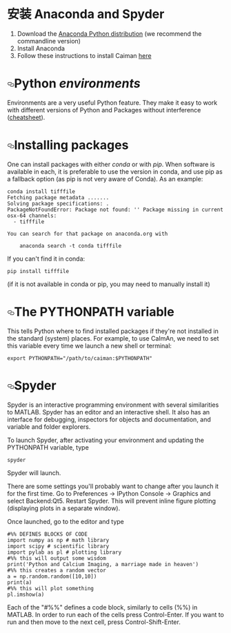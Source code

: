 # 安装 Anaconda and Spyder

1.  Download the [Anaconda Python distribution](https://www.continuum.io/downloads) (we recommend the commandline version)
2.  Install Anaconda
3.  Follow these instructions to install Caiman [here](https://github.com/simonsfoundation/CaImAn#installation)

# [<svg aria-hidden="true" class="octicon octicon-link" height="16" version="1.1" viewBox="0 0 16 16" width="16"><path fill-rule="evenodd" d="M4 9h1v1H4c-1.5 0-3-1.69-3-3.5S2.55 3 4 3h4c1.45 0 3 1.69 3 3.5 0 1.41-.91 2.72-2 3.25V8.59c.58-.45 1-1.27 1-2.09C10 5.22 8.98 4 8 4H4c-.98 0-2 1.22-2 2.5S3 9 4 9zm9-3h-1v1h1c1 0 2 1.22 2 2.5S13.98 12 13 12H9c-.98 0-2-1.22-2-2.5 0-.83.42-1.64 1-2.09V6.25c-1.09.53-2 1.84-2 3.25C6 11.31 7.55 13 9 13h4c1.45 0 3-1.69 3-3.5S14.5 6 13 6z"></path></svg>](https://github.com/flatironinstitute/CaImAn/wiki/Setting-up-Python-and-getting-to-know-Spyder#python-environments)Python _environments_

Environments are a very useful Python feature. They make it easy to work with different versions of Python and Packages without interference ([cheatsheet](https://uoa-eresearch.github.io/eresearch-cookbook/recipe/2014/11/20/conda/)).

# [<svg aria-hidden="true" class="octicon octicon-link" height="16" version="1.1" viewBox="0 0 16 16" width="16"><path fill-rule="evenodd" d="M4 9h1v1H4c-1.5 0-3-1.69-3-3.5S2.55 3 4 3h4c1.45 0 3 1.69 3 3.5 0 1.41-.91 2.72-2 3.25V8.59c.58-.45 1-1.27 1-2.09C10 5.22 8.98 4 8 4H4c-.98 0-2 1.22-2 2.5S3 9 4 9zm9-3h-1v1h1c1 0 2 1.22 2 2.5S13.98 12 13 12H9c-.98 0-2-1.22-2-2.5 0-.83.42-1.64 1-2.09V6.25c-1.09.53-2 1.84-2 3.25C6 11.31 7.55 13 9 13h4c1.45 0 3-1.69 3-3.5S14.5 6 13 6z"></path></svg>](https://github.com/flatironinstitute/CaImAn/wiki/Setting-up-Python-and-getting-to-know-Spyder#installing-packages)Installing packages

One can install packages with either _conda_ or with _pip_. When software is available in each, it is preferable to use the version in conda, and use pip as a fallback option (as pip is not very aware of Conda). As an example:

```
conda install tifffile
Fetching package metadata .......
Solving package specifications: .
PackageNotFoundError: Package not found: '' Package missing in current osx-64 channels: 
  - tifffile

You can search for that package on anaconda.org with

    anaconda search -t conda tifffile
```

If you can't find it in conda:

```
pip install tifffile
```

(if it is not available in conda or pip, you may need to manually install it)

# [<svg aria-hidden="true" class="octicon octicon-link" height="16" version="1.1" viewBox="0 0 16 16" width="16"><path fill-rule="evenodd" d="M4 9h1v1H4c-1.5 0-3-1.69-3-3.5S2.55 3 4 3h4c1.45 0 3 1.69 3 3.5 0 1.41-.91 2.72-2 3.25V8.59c.58-.45 1-1.27 1-2.09C10 5.22 8.98 4 8 4H4c-.98 0-2 1.22-2 2.5S3 9 4 9zm9-3h-1v1h1c1 0 2 1.22 2 2.5S13.98 12 13 12H9c-.98 0-2-1.22-2-2.5 0-.83.42-1.64 1-2.09V6.25c-1.09.53-2 1.84-2 3.25C6 11.31 7.55 13 9 13h4c1.45 0 3-1.69 3-3.5S14.5 6 13 6z"></path></svg>](https://github.com/flatironinstitute/CaImAn/wiki/Setting-up-Python-and-getting-to-know-Spyder#the-pythonpath-variable)The PYTHONPATH variable

This tells Python where to find installed packages if they're not installed in the standard (system) places.
For example, to use CaImAn, we need to set this variable every time we launch a new shell or terminal:

```
export PYTHONPATH="/path/to/caiman:$PYTHONPATH"
```

# [<svg aria-hidden="true" class="octicon octicon-link" height="16" version="1.1" viewBox="0 0 16 16" width="16"><path fill-rule="evenodd" d="M4 9h1v1H4c-1.5 0-3-1.69-3-3.5S2.55 3 4 3h4c1.45 0 3 1.69 3 3.5 0 1.41-.91 2.72-2 3.25V8.59c.58-.45 1-1.27 1-2.09C10 5.22 8.98 4 8 4H4c-.98 0-2 1.22-2 2.5S3 9 4 9zm9-3h-1v1h1c1 0 2 1.22 2 2.5S13.98 12 13 12H9c-.98 0-2-1.22-2-2.5 0-.83.42-1.64 1-2.09V6.25c-1.09.53-2 1.84-2 3.25C6 11.31 7.55 13 9 13h4c1.45 0 3-1.69 3-3.5S14.5 6 13 6z"></path></svg>](https://github.com/flatironinstitute/CaImAn/wiki/Setting-up-Python-and-getting-to-know-Spyder#spyder)Spyder

Spyder is an interactive programming environment with several similarities to MATLAB. Spyder has an editor and an interactive shell. It also has an interface for debugging, inspectors for objects and documentation, and variable and folder explorers.

To launch Spyder, after activating your environment and updating the PYTHONPATH variable, type

```
spyder
```

Spyder will launch.

There are some settings you'll probably want to change after you launch it for the first time.
Go to Preferences -> IPython Console -> Graphics and select Backend:Qt5. Restart Spyder. This will prevent inline figure plotting (displaying plots in a separate window).

Once launched, go to the editor and type

```
#%% DEFINES BLOCKS OF CODE
import numpy as np # math library
import scipy # scientific library
import pylab as pl # plotting library
#%% this will output some wisdom
print('Python and Calcium Imaging, a marriage made in heaven')
#%% this creates a random vector
a = np.random.random([10,10])
print(a)
#%% this will plot something
pl.imshow(a)

```

Each of the "#%%" defines a code block, similarly to cells (%%) in MATLAB. In order to run each of the cells press Control-Enter. If you want to run and then move to the next cell, press Control-Shift-Enter.
